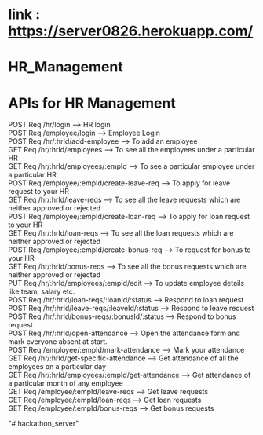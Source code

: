 # link : https://server0826.herokuapp.com/
# HR_Management

# APIs for HR Management

 POST Req    /hr/login --> HR login <br />
 POST Req    /employee/login --> Employee Login<br />
 POST Req    /hr/:hrId/add-employee --> To add an employee<br />
 GET  Req    /hr/:hrId/employees --> To see all the employees under a particular HR<br />
 GET  Req    /hr/:hrId/employees/:empId --> To see a particular employee under a particular HR<br />
 POST Req    /employee/:empId/create-leave-req  --> To apply for leave request to your HR<br />
 GET  Req    /hr/:hrId/leave-reqs --> To see all the leave requests which are neither approved or rejected<br />
 POST Req    /employee/:empId/create-loan-req --> To apply for loan request to your HR<br />
 GET  Req    /hr/:hrId/loan-reqs --> To see all the loan requests which are neither approved or rejected<br />
 POST Req    /employee/:empId/create-bonus-req --> To request for bonus to your HR<br />
 GET  Req    /hr/:hrId/bonus-reqs --> To see all the bonus requests which are neither approved or rejected<br />
PUT Req      /hr/:hrId/employees/:empId/edit --> To update employee details like team, salary etc.<br/>
 POST  Req    /hr/:hrId/loan-reqs/:loanId/:status --> Respond to loan request<br />
 POST  Req    /hr/:hrId/leave-reqs/:leaveId/:status --> Respond to leave request<br />
 POST  Req    /hr/:hrId/bonus-reqs/:bonusId/:status --> Respond to bonus request<br />
 POST  Req    /hr/:hrId/open-attendance --> Open the attendance form and mark everyone absent at start.<br />
 POST  Req    /employee/:empId/mark-attendance --> Mark your attendance<br />
 GET  Req    /hr/:hrId/get-specific-attendance --> Get attendance of all the employees on a particular day<br />
 GET  Req    /hr/:hrId/employees/:empId/get-attendance --> Get attendance of a particular month of any employee<br />
 GET  Req    /employee/:empId/leave-reqs --> Get leave requests<br />
 GET  Req    /employee/:empId/loan-reqs --> Get loan requests<br />
 GET  Req    /employee/:empId/bonus-reqs --> Get bonus requests<br />

"# hackathon_server" 
